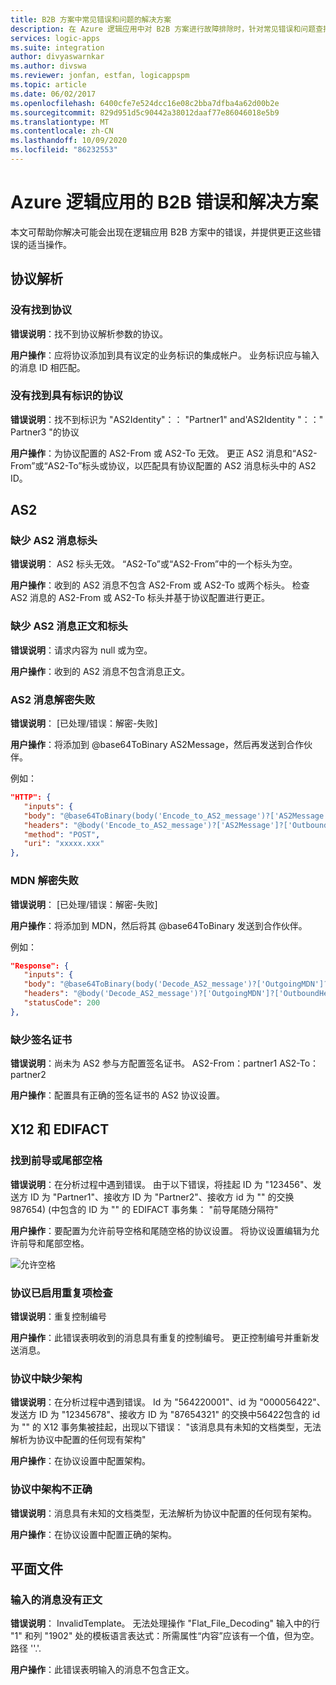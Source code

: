 ```yaml
---
title: B2B 方案中常见错误和问题的解决方案
description: 在 Azure 逻辑应用中对 B2B 方案进行故障排除时，针对常见错误和问题查找解决方案
services: logic-apps
ms.suite: integration
author: divyaswarnkar
ms.author: divswa
ms.reviewer: jonfan, estfan, logicappspm
ms.topic: article
ms.date: 06/02/2017
ms.openlocfilehash: 6400cfe7e524dcc16e08c2bba7dfba4a62d00b2e
ms.sourcegitcommit: 829d951d5c90442a38012daaf77e86046018e5b9
ms.translationtype: MT
ms.contentlocale: zh-CN
ms.lasthandoff: 10/09/2020
ms.locfileid: "86232553"
---
```

# <a name="b2b-errors-and-solutions-for-azure-logic-apps"></a>Azure 逻辑应用的 B2B 错误和解决方案

本文可帮助你解决可能会出现在逻辑应用 B2B 方案中的错误，并提供更正这些错误的适当操作。

## <a name="agreement-resolution"></a>协议解析

### <a name="no-agreement-found"></a>没有找到协议 

**错误说明**：找不到协议解析参数的协议。

**用户操作**：应将协议添加到具有议定的业务标识的集成帐户。 业务标识应与输入的消息 ID 相匹配。

### <a name="no-agreement-found-with-identities"></a>没有找到具有标识的协议

**错误说明**：找不到标识为 "AS2Identity"：： "Partner1" and'AS2Identity "：：" Partner3 "的协议

**用户操作**：为协议配置的 AS2-From 或 AS2-To 无效。 更正 AS2 消息和“AS2-From”或“AS2-To”标头或协议，以匹配具有协议配置的 AS2 消息标头中的 AS2 ID。

## <a name="as2"></a>AS2

### <a name="missing-as2-message-headers"></a>缺少 AS2 消息标头  

**错误说明**： AS2 标头无效。 “AS2-To”或“AS2-From”中的一个标头为空。

**用户操作**：收到的 AS2 消息不包含 AS2-From 或 AS2-To 或两个标头。 检查 AS2 消息的 AS2-From 或 AS2-To 标头并基于协议配置进行更正。

### <a name="missing-as2-message-body-and-headers"></a>缺少 AS2 消息正文和标头    

**错误说明**：请求内容为 null 或为空。

**用户操作**：收到的 AS2 消息不包含消息正文。

### <a name="as2-message-decryption-failure"></a>AS2 消息解密失败

**错误说明**： [已处理/错误：解密-失败]

**用户操作**：将添加到 @base64ToBinary AS2Message，然后再发送到合作伙伴。

例如：

```json
"HTTP": {
   "inputs": {
   "body": "@base64ToBinary(body('Encode_to_AS2_message')?['AS2Message']?['Content'])",
   "headers": "@body('Encode_to_AS2_message')?['AS2Message']?['OutboundHeaders']",
   "method": "POST",
   "uri": "xxxxx.xxx"
},
``` 

### <a name="mdn-decryption-failure"></a>MDN 解密失败

**错误说明**： [已处理/错误：解密-失败]

**用户操作**：将添加到 MDN，然后将其 @base64ToBinary 发送到合作伙伴。

例如：

```json
"Response": {
   "inputs": {
   "body": "@base64ToBinary(body('Decode_AS2_message')?['OutgoingMDN']?['Content'])",
   "headers": "@body('Decode_AS2_message')?['OutgoingMDN']?['OutboundHeaders']",
   "statusCode": 200
},               
``` 

### <a name="missing-signing-certificate"></a>缺少签名证书

**错误说明**：尚未为 AS2 参与方配置签名证书。 AS2-From：partner1 AS2-To：partner2

**用户操作**：配置具有正确的签名证书的 AS2 协议设置。

## <a name="x12-and-edifact"></a>X12 和 EDIFACT

### <a name="leading-or-trailing-space-found"></a>找到前导或尾部空格    

**错误说明**：在分析过程中遇到错误。 由于以下错误，将挂起 ID 为 "123456"、发送方 ID 为 "Partner1"、接收方 ID 为 "Partner2"、接收方 id 为 "" 的交换 987654)  (中包含的 ID 为 "" 的 EDIFACT 事务集： "前导尾随分隔符"

**用户操作**：要配置为允许前导空格和尾随空格的协议设置。 将协议设置编辑为允许前导和尾部空格。

![允许空格](./media/logic-apps-enterprise-integration-b2b-list-errors-solutions/leadingandtrailing.png)

### <a name="duplicate-check-has-enabled-in-the-agreement"></a>协议已启用重复项检查

**错误说明**：重复控制编号

**用户操作**：此错误表明收到的消息具有重复的控制编号。 更正控制编号并重新发送消息。

### <a name="missing-schema-in-the-agreement"></a>协议中缺少架构

**错误说明**：在分析过程中遇到错误。 Id 为 "564220001"、id 为 "000056422"、发送方 ID 为 "12345678"、接收方 ID 为 "87654321" 的交换中56422包含的 id 为 "" 的 X12 事务集被挂起，出现以下错误： "该消息具有未知的文档类型，无法解析为协议中配置的任何现有架构"

**用户操作**：在协议设置中配置架构。

### <a name="incorrect-schema-in-the-agreement"></a>协议中架构不正确

**错误说明**：消息具有未知的文档类型，无法解析为协议中配置的任何现有架构。

**用户操作**：在协议设置中配置正确的架构。

## <a name="flat-file"></a>平面文件

### <a name="input-message-with-no-body"></a>输入的消息没有正文

**错误说明**： InvalidTemplate。 无法处理操作 "Flat_File_Decoding" 输入中的行 "1" 和列 "1902" 处的模板语言表达式：所需属性“内容”应该有一个值，但为空。 路径 ''.'.

**用户操作**：此错误表明输入的消息不包含正文。
